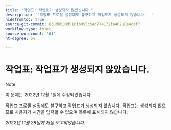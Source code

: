 ```yaml
---
title: "작업표: 작업표가 생성되지 않았습니다."
description: '"작업표 프로필 설정에도 불구하고 작업표가 생성되지 않습니다.  '
hidefromtoc: true
source-git-commit: 638d0b83d516fb995c5ad774172fa46210e4caf7
workflow-type: tm+mt
source-wordcount: '61'
ht-degree: 6%

---
```



# 작업표: 작업표가 생성되지 않았습니다.

>[!NOTE]
>이 문제는 2022년 12월 1일에 수정되었습니다.

작업표 프로필 설정에도 불구하고 작업표가 생성되지 않습니다. 작업표는 생성되지 않으므로 사용자가 시간을 입력할 수 없으며 목록에 표시되지 않습니다.

_2022년 11월 28일에 처음 보고되었습니다._

